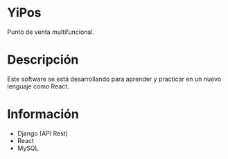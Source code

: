 # YiPos
Punto de venta multifuncional.

# Descripción
Este software se está desarrollando para aprender y practicar en un nuevo lenguaje como React.

# Información
- Django (API Rest)
- React
- MySQL